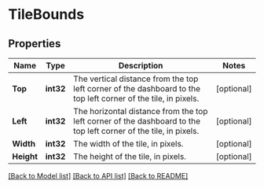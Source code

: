 # TileBounds

## Properties

Name | Type | Description | Notes
------------ | ------------- | ------------- | -------------
**Top** | **int32** | The vertical distance from the top left corner of the dashboard to the top left corner of the tile, in pixels. | [optional] 
**Left** | **int32** | The horizontal distance from the top left corner of the dashboard to the top left corner of the tile, in pixels. | [optional] 
**Width** | **int32** | The width of the tile, in pixels. | [optional] 
**Height** | **int32** | The height of the tile, in pixels. | [optional] 

[[Back to Model list]](../README.md#documentation-for-models) [[Back to API list]](../README.md#documentation-for-api-endpoints) [[Back to README]](../README.md)


